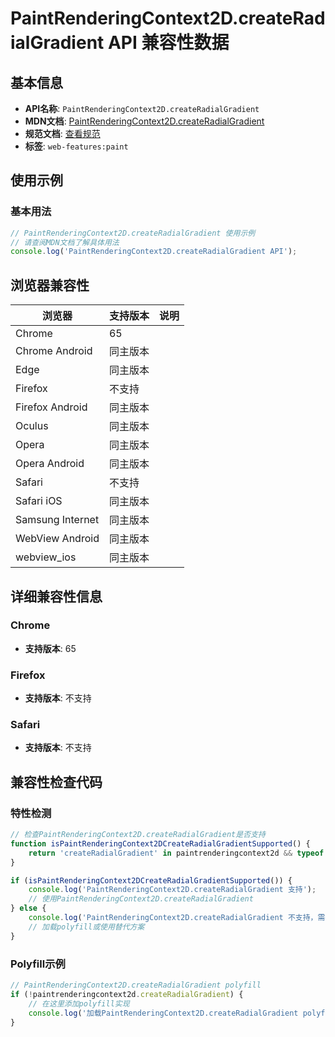 # PaintRenderingContext2D.createRadialGradient API 兼容性数据

## 基本信息

- **API名称**: `PaintRenderingContext2D.createRadialGradient`
- **MDN文档**: [PaintRenderingContext2D.createRadialGradient](https://developer.mozilla.org/docs/Web/API/CanvasRenderingContext2D/createRadialGradient)
- **规范文档**: [查看规范](https://html.spec.whatwg.org/multipage/canvas.html#dom-context-2d-createradialgradient-dev)
- **标签**: `web-features:paint`

## 使用示例

### 基本用法

```javascript
// PaintRenderingContext2D.createRadialGradient 使用示例
// 请查阅MDN文档了解具体用法
console.log('PaintRenderingContext2D.createRadialGradient API');
```

## 浏览器兼容性

| 浏览器 | 支持版本 | 说明 |
|--------|----------|------|
| Chrome | 65 |  |
| Chrome Android | 同主版本 |  |
| Edge | 同主版本 |  |
| Firefox | 不支持 |  |
| Firefox Android | 同主版本 |  |
| Oculus | 同主版本 |  |
| Opera | 同主版本 |  |
| Opera Android | 同主版本 |  |
| Safari | 不支持 |  |
| Safari iOS | 同主版本 |  |
| Samsung Internet | 同主版本 |  |
| WebView Android | 同主版本 |  |
| webview_ios | 同主版本 |  |

## 详细兼容性信息

### Chrome

- **支持版本**: 65

### Firefox

- **支持版本**: 不支持

### Safari

- **支持版本**: 不支持

## 兼容性检查代码

### 特性检测

```javascript
// 检查PaintRenderingContext2D.createRadialGradient是否支持
function isPaintRenderingContext2DCreateRadialGradientSupported() {
    return 'createRadialGradient' in paintrenderingcontext2d && typeof paintrenderingcontext2d.createRadialGradient === 'function';
}

if (isPaintRenderingContext2DCreateRadialGradientSupported()) {
    console.log('PaintRenderingContext2D.createRadialGradient 支持');
    // 使用PaintRenderingContext2D.createRadialGradient
} else {
    console.log('PaintRenderingContext2D.createRadialGradient 不支持，需要polyfill');
    // 加载polyfill或使用替代方案
}
```

### Polyfill示例

```javascript
// PaintRenderingContext2D.createRadialGradient polyfill
if (!paintrenderingcontext2d.createRadialGradient) {
    // 在这里添加polyfill实现
    console.log('加载PaintRenderingContext2D.createRadialGradient polyfill');
}
```

